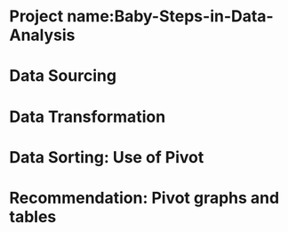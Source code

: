 # Project name:Baby-Steps-in-Data-Analysis

# Data Sourcing

# Data Transformation

# Data Sorting: Use of Pivot

# Recommendation: Pivot graphs and tables
